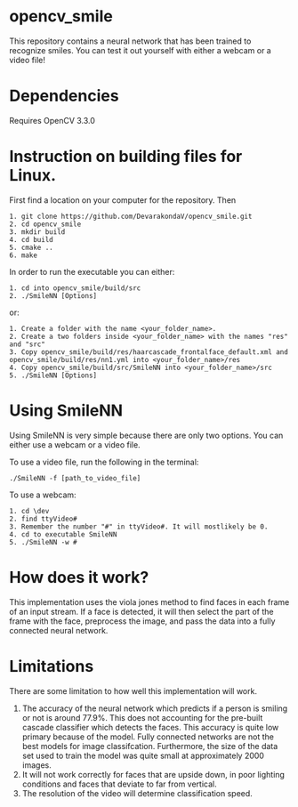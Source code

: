 # opencv_smile
This repository contains a neural network that has been trained to recognize smiles. You can test it out yourself with either a webcam or a video file!

# Dependencies
Requires OpenCV 3.3.0

# Instruction on building files for Linux.

First find a location on your computer for the repository. Then
```
1. git clone https://github.com/DevarakondaV/opencv_smile.git
2. cd opencv_smile
3. mkdir build
4. cd build
5. cmake ..
6. make
```
In order to run the executable you can either:

```
1. cd into opencv_smile/build/src
2. ./SmileNN [Options]
```
or: 

```
1. Create a folder with the name <your_folder_name>.
2. Create a two folders inside <your_folder_name> with the names "res" and "src"
3. Copy opencv_smile/build/res/haarcascade_frontalface_default.xml and opencv_smile/build/res/nn1.yml into <your_folder_name>/res
4. Copy opencv_smile/build/src/SmileNN into <your_folder_name>/src
5. ./SmileNN [Options]
```


# Using SmileNN
Using SmileNN is very simple because there are only two options. You can either use a webcam or a video file.

To use a video file, run the following in the terminal:
```
./SmileNN -f [path_to_video_file]
```
To use a webcam:
```
1. cd \dev
2. find ttyVideo#
3. Remember the number "#" in ttyVideo#. It will mostlikely be 0.
4. cd to executable SmileNN
5. ./SmileNN -w #
```

# How does it work?
This implementation uses the viola jones method to find faces in each frame of an input stream. If a face is detected, it will then
select the part of the frame with the face, preprocess the image, and pass the data into a fully connected neural network.

# Limitations
There are some limitation to how well this implementation will work.
1. The accuracy of the neural network which predicts if a person is smiling or not is around 77.9%. This does not accounting for the pre-built cascade classifier which detects the faces. This accuracy is quite low
primary because of the model. Fully connected networks are not the best models for image classifcation. Furthermore, the size of the data set
used to train the model was quite small at approximately 2000 images.
2. It will not work correctly for faces that are upside down, in poor lighting conditions and faces that deviate to far from vertical. 
3. The resolution of the video will determine classification speed.

